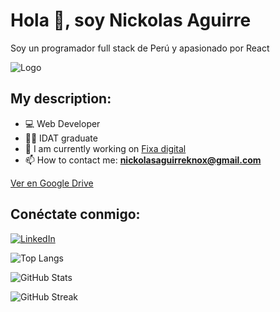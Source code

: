 # Hola 👋, soy Nickolas Aguirre

Soy un programador full stack de Perú y apasionado por React

![Logo](https://i.ibb.co/9bnHHfZ/Logo-1.png)

## My description:

- 💻 Web Developer
- 👨‍🎓 IDAT graduate
- 🔭 I am currently working on [Fixa digital](https://fixa.digital/)
- 📫 How to contact me: **nickolasaguirreknox@gmail.com**

[Ver en Google Drive](https://drive.google.com/file/d/1MwVlWPqIE4ffPkTYwjuaaW1vgJ6MRsOC/view)

## Conéctate conmigo:

[![LinkedIn](https://raw.githubusercontent.com/rahuldkjain/github-profile-readme-generator/master/src/images/icons/Social/linked-in-alt.svg)](https://linkedin.com/in/nickolas-aguirre-biminchumo)

![Top Langs](https://github-readme-stats.vercel.app/api/top-langs?username=nickolasaguirre&show_icons=true&locale=en&layout=compact)

![GitHub Stats](https://github-readme-stats.vercel.app/api?username=nickolasaguirre&show_icons=true&locale=en)

![GitHub Streak](https://github-readme-streak-stats.herokuapp.com/?user=nickolasaguirre)
